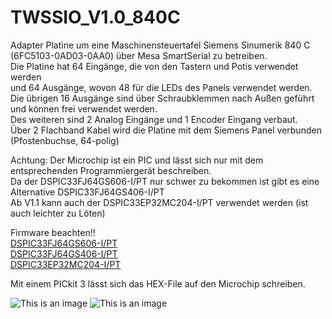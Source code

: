 # TWSSIO_V1.0_840C

Adapter Platine um eine Maschinensteuertafel Siemens Sinumerik 840 C  (6FC5103-0AD03-0AA0) über Mesa SmartSerial zu betreiben.  
Die Platine hat 64 Eingänge, die von den Tastern und Potis verwendet werden  
und 64 Ausgänge, wovon 48 für die LEDs des Panels verwendet werden.  
Die übrigen 16 Ausgänge sind über Schraubklemmen nach Außen geführt und können frei verwendet werden.  
Des weiteren sind 2 Analog Eingänge und 1 Encoder Eingang verbaut.  
Über 2 Flachband Kabel wird die Platine mit dem Siemens Panel verbunden (Pfostenbuchse, 64-polig)  




Achtung: Der Microchip ist ein PIC und lässt sich nur mit dem entsprechenden Programmiergerät beschreiben.  
Da der DSPIC33FJ64GS606-I/PT nur schwer zu bekommen ist gibt es eine Alternative DSPIC33FJ64GS406-I/PT  
Ab V1.1 kann auch der DSPIC33EP32MC204-I/PT verwendet werden (ist auch leichter zu Löten)
  
Firmware beachten!!  
[DSPIC33FJ64GS606-I/PT](/Firmware/SmartSerial_IO_GS606.hex)  
[DSPIC33FJ64GS406-I/PT](/Firmware/SmartSerial_IO_GS406.hex)  
[DSPIC33EP32MC204-I/PT](/Firmware/SmartSerial_IO_MC204.hex)  
  
Mit einem PICkit 3 lässt sich das HEX-File auf den Microchip schreiben.

![This is an image](/Bilder/Sie_1.png)
![This is an image](/Bilder/V1.1_3.png)
